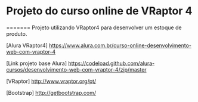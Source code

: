 # Projeto do curso online de VRaptor 4
=======
Projeto utilizando VRaptor4 para desenvolver um estoque de produto.

[Alura VRaptor4]
https://www.alura.com.br/curso-online-desenvolvimento-web-com-vraptor-4

[Link projeto base Alura]
https://codeload.github.com/alura-cursos/desenvolvimento-web-com-vraptor-4/zip/master

[VRaptor]
http://www.vraptor.org/pt/

[Bootstrap]
http://getbootstrap.com/
